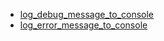 - [log_debug_message_to_console](log_debug_message_to_console/README.md)
- [log_error_message_to_console](log_error_message_to_console/README.md)
